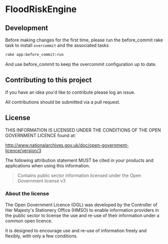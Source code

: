 FloodRiskEngine
===============


Development
-----------

Before making changes for the first time, please run the
before_commit rake task to install `overcommit` and the
associated tasks

```bash
rake app:before_commit:run
```

And use before_commit to keep the overcommit configuration
up to date.

Contributing to this project
----------------------------

If you have an idea you'd like to contribute please log an issue.

All contributions should be submitted via a pull request.

License
-------

THIS INFORMATION IS LICENSED UNDER THE CONDITIONS OF THE OPEN GOVERNMENT LICENCE found at:

http://www.nationalarchives.gov.uk/doc/open-government-licence/version/3

The following attribution statement MUST be cited in your products and applications when using this information.

> Contains public sector information licensed under the Open Government license v3

### About the license

The Open Government Licence (OGL) was developed by the Controller of Her Majesty's Stationery Office (HMSO) to enable information providers in the public sector to license the use and re-use of their information under a common open licence.

It is designed to encourage use and re-use of information freely and flexibly, with only a few conditions.
